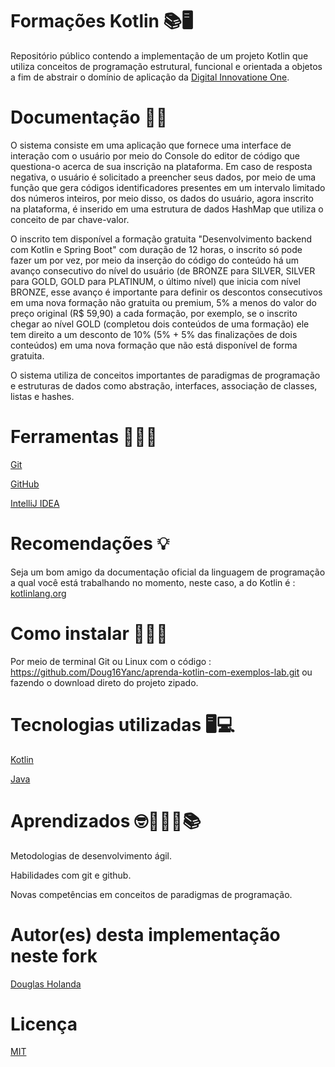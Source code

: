 # Formações Kotlin 📚🖥️

Repositório público contendo a implementação de um projeto Kotlin que utiliza conceitos de programação estrutural, funcional e orientada a objetos a fim de abstrair o domínio de aplicação da [Digital Innovatione One](https://github.com/digitalinnovationone).

# Documentação 📃📄


O sistema consiste em uma aplicação que fornece uma interface de interação com o usuário por meio do Console do editor de código que questiona-o acerca de sua inscrição na plataforma. Em caso de resposta negativa, o usuário é solicitado a preencher seus dados, por meio de uma função que gera códigos identificadores presentes em um intervalo limitado dos números inteiros, por meio disso, os dados do usuário, agora inscrito na plataforma, é inserido em uma estrutura de dados HashMap que utiliza o conceito de par chave-valor.

O inscrito tem disponível a formação gratuita "Desenvolvimento backend com Kotlin e Spring Boot" com duração de 12 horas, o inscrito só pode fazer um por vez, por meio da inserção do código do conteúdo há um avanço consecutivo do nível do usuário (de BRONZE para SILVER, SILVER para GOLD, GOLD para PLATINUM, o último nível) que inicia com nível BRONZE, esse avanço é importante para definir os descontos consecutivos em uma nova formação não gratuita ou premium, 5% a menos do valor do preço original (R$ 59,90) a cada formação, por exemplo, se o inscrito chegar ao nível GOLD (completou dois conteúdos de uma formação) ele tem direito a um desconto de 10% (5% + 5% das finalizações de dois conteúdos) em uma nova formação que não está disponível de forma gratuita.  

O sistema utiliza de conceitos importantes de paradigmas de programação e estruturas de dados como abstração, interfaces, associação de classes, listas e hashes.

# Ferramentas 👨🏽‍💻

[Git](https://git-scm.com/)

[GitHub](https://github.com)

[IntelliJ IDEA](https://www.jetbrains.com/idea/promo/)

# Recomendações 💡

Seja um bom amigo da documentação oficial da linguagem de programação a qual você está trabalhando no momento, neste caso, a do Kotlin é :
[kotlinlang.org](https://kotlinlang.org/)

# Como instalar 👨🏽‍🔧

Por meio de terminal Git ou Linux com o código :
https://github.com/Doug16Yanc/aprenda-kotlin-com-exemplos-lab.git ou fazendo o download direto do projeto zipado.

# Tecnologias utilizadas 🖥️💻

[Kotlin](https://kotlinlang.org/)

[Java](https://docs.oracle.com/en/java/)

# Aprendizados 🤓👨🏽‍🎓📚

Metodologias de desenvolvimento ágil.

Habilidades com git e github.

Novas competências em conceitos de 
paradigmas de programação.

# Autor(es) desta implementação neste fork

[Douglas Holanda](https://github.com/Doug16Yanc)

# Licença

[MIT](https://choosealicense.com/licenses/mit/)


